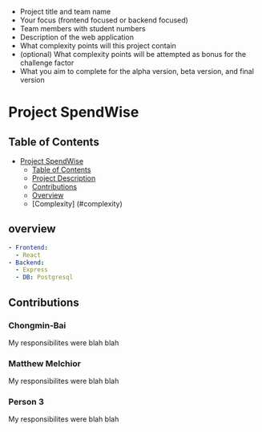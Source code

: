 
- Project title and team name
- Your focus (frontend focused or backend focused)
- Team members with student numbers
- Description of the web application
- What complexity points will this project contain
- (optional) What complexity points will be attempted as bonus for the challenge factor
- What you aim to complete for the alpha version, beta version, and final version

# Project SpendWise

## Table of Contents

- [Project SpendWise](#project-spendwise)
  - [Table of Contents](#table-of-contents)
  - [Project Description](#project-description)
  - [Contributions](#contributions)
  - [Overview](#overview)
  - [Complexity] (#complexity)



## overview
```yml
- Frontend:
  - React
- Backend:
  - Express
  - DB: Postgresql

```

## Contributions

### Chongmin-Bai

My responsibilites were blah blah

### Matthew Melchior

My responsibilites were blah blah

### Person 3

My responsibilites were blah blah